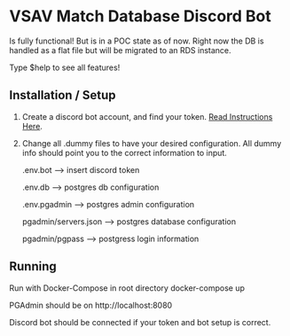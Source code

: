 # VSAV Match Database Discord Bot

Is fully functional! But is in a POC state as of now. Right now the DB is handled as a flat file but will be migrated to an RDS instance.

Type $help to see all features!

## Installation / Setup

1) Create a discord bot account, and find your token. [Read Instructions Here](https://www.freecodecamp.org/news/create-a-discord-bot-with-python/).

2) Change all .dummy files to have your desired configuration. All dummy info should point you to the correct information to input.

	.env.bot --> insert discord token

	.env.db --> postgres db configuration

	.env.pgadmin --> postgres admin configuration

	pgadmin/servers.json --> postgres database configuration

	pgadmin/pgpass --> postgress login information

## Running
Run with Docker-Compose in root directory
	docker-compose up

PGAdmin should be on http://localhost:8080

Discord bot should be connected if your token and bot setup is correct.